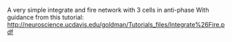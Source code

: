 A very simple integrate and fire network with 3 cells in anti-phase
With guidance from this tutorial: http://neuroscience.ucdavis.edu/goldman/Tutorials_files/Integrate%26Fire.pdf
